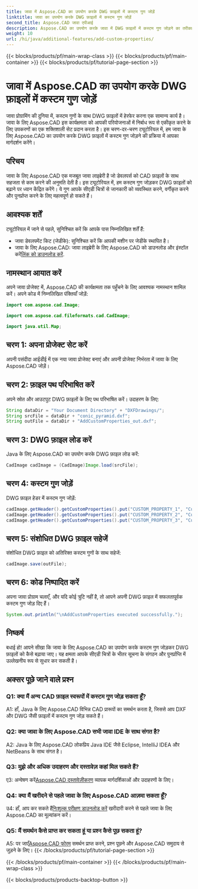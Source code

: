 ```yaml
---
title: जावा में Aspose.CAD का उपयोग करके DWG फ़ाइलों में कस्टम गुण जोड़ें
linktitle: जावा का उपयोग करके DWG फ़ाइलों में कस्टम गुण जोड़ें
second_title: Aspose.CAD जावा एपीआई
description: Aspose.CAD का उपयोग करके जावा में DWG फ़ाइलों में कस्टम गुण जोड़ने का तरीका जानें। सीएडी चित्रों में संगठन और सूचना पुनर्प्राप्ति को सहजता से बढ़ाएं।
weight: 10
url: /hi/java/additional-features/add-custom-properties/
---
```


{{< blocks/products/pf/main-wrap-class >}}
{{< blocks/products/pf/main-container >}}
{{< blocks/products/pf/tutorial-page-section >}}

# जावा में Aspose.CAD का उपयोग करके DWG फ़ाइलों में कस्टम गुण जोड़ें

जावा प्रोग्रामिंग की दुनिया में, कस्टम गुणों के साथ DWG फ़ाइलों में हेरफेर करना एक सामान्य कार्य है। जावा के लिए Aspose.CAD इस कार्यक्षमता को आपकी परियोजनाओं में निर्बाध रूप से एकीकृत करने के लिए उपकरणों का एक शक्तिशाली सेट प्रदान करता है। इस चरण-दर-चरण ट्यूटोरियल में, हम जावा के लिए Aspose.CAD का उपयोग करके DWG फ़ाइलों में कस्टम गुण जोड़ने की प्रक्रिया में आपका मार्गदर्शन करेंगे।

## परिचय

जावा के लिए Aspose.CAD एक मजबूत जावा लाइब्रेरी है जो डेवलपर्स को CAD फ़ाइलों के साथ सहजता से काम करने की अनुमति देती है। इस ट्यूटोरियल में, हम कस्टम गुण जोड़कर DWG फ़ाइलों को बढ़ाने पर ध्यान केंद्रित करेंगे। ये गुण आपके सीएडी चित्रों से जानकारी को व्यवस्थित करने, वर्गीकृत करने और पुनर्प्राप्त करने के लिए महत्वपूर्ण हो सकते हैं।

## आवश्यक शर्तें

ट्यूटोरियल में जाने से पहले, सुनिश्चित करें कि आपके पास निम्नलिखित शर्तें हैं:

- जावा डेवलपमेंट किट (जेडीके): सुनिश्चित करें कि आपकी मशीन पर जेडीके स्थापित है।
- जावा के लिए Aspose.CAD: जावा लाइब्रेरी के लिए Aspose.CAD को डाउनलोड और इंस्टॉल करें[लिंक को डाउनलोड करें](https://releases.aspose.com/cad/java/).

## नामस्थान आयात करें

अपने जावा प्रोजेक्ट में, Aspose.CAD की कार्यक्षमता तक पहुँचने के लिए आवश्यक नामस्थान शामिल करें। अपने कोड में निम्नलिखित पंक्तियाँ जोड़ें:

```java
import com.aspose.cad.Image;

import com.aspose.cad.fileformats.cad.CadImage;

import java.util.Map;
```

## चरण 1: अपना प्रोजेक्ट सेट करें

अपनी पसंदीदा आईडीई में एक नया जावा प्रोजेक्ट बनाएं और अपनी प्रोजेक्ट निर्भरता में जावा के लिए Aspose.CAD जोड़ें।

## चरण 2: फ़ाइल पथ परिभाषित करें

अपने स्रोत और आउटपुट DWG फ़ाइलों के लिए पथ परिभाषित करें। उदाहरण के लिए:

```java
String dataDir = "Your Document Directory" + "DXFDrawings/";
String srcFile = dataDir + "conic_pyramid.dxf";
String outFile = dataDir + "AddCustomProperties_out.dxf";
```

## चरण 3: DWG फ़ाइल लोड करें

Java के लिए Aspose.CAD का उपयोग करके DWG फ़ाइल लोड करें:

```java
CadImage cadImage = (CadImage)Image.load(srcFile);
```

## चरण 4: कस्टम गुण जोड़ें

DWG फ़ाइल हेडर में कस्टम गुण जोड़ें:

```java
cadImage.getHeader().getCustomProperties().put("CUSTOM_PROPERTY_1", "Custom property test 1");
cadImage.getHeader().getCustomProperties().put("CUSTOM_PROPERTY_2", "Custom property test 2");
cadImage.getHeader().getCustomProperties().put("CUSTOM_PROPERTY_3", "Custom property test 3");
```

## चरण 5: संशोधित DWG फ़ाइल सहेजें

संशोधित DWG फ़ाइल को अतिरिक्त कस्टम गुणों के साथ सहेजें:

```java
cadImage.save(outFile);
```

## चरण 6: कोड निष्पादित करें

अपना जावा प्रोग्राम चलाएँ, और यदि कोई त्रुटि नहीं है, तो आपने अपनी DWG फ़ाइल में सफलतापूर्वक कस्टम गुण जोड़ दिए हैं।

```java
System.out.println("\nAddCustomProperties executed successfully.");
```

## निष्कर्ष

बधाई हो! आपने सीखा कि जावा के लिए Aspose.CAD का उपयोग करके कस्टम गुण जोड़कर DWG फ़ाइलों को कैसे बढ़ाया जाए। यह क्षमता आपके सीएडी चित्रों के भीतर सूचना के संगठन और पुनर्प्राप्ति में उल्लेखनीय रूप से सुधार कर सकती है।

## अक्सर पूछे जाने वाले प्रश्न

### Q1: क्या मैं अन्य CAD फ़ाइल स्वरूपों में कस्टम गुण जोड़ सकता हूँ?

A1: हाँ, Java के लिए Aspose.CAD विभिन्न CAD प्रारूपों का समर्थन करता है, जिससे आप DXF और DWG जैसी फ़ाइलों में कस्टम गुण जोड़ सकते हैं।

### Q2: क्या जावा के लिए Aspose.CAD सभी जावा IDE के साथ संगत है?

A2: Java के लिए Aspose.CAD लोकप्रिय Java IDE जैसे Eclipse, IntelliJ IDEA और NetBeans के साथ संगत है।

### Q3: मुझे और अधिक उदाहरण और दस्तावेज़ कहां मिल सकते हैं?

 ए3: अन्वेषण करें[Aspose.CAD दस्तावेज़ीकरण](https://reference.aspose.com/cad/java/) व्यापक मार्गदर्शिकाओं और उदाहरणों के लिए।

### Q4: क्या मैं खरीदने से पहले जावा के लिए Aspose.CAD आज़मा सकता हूँ?

 उ4: हाँ, आप कर सकते हैं[निःशुल्क परीक्षण डाउनलोड करें](https://releases.aspose.com/) खरीदारी करने से पहले जावा के लिए Aspose.CAD का मूल्यांकन करें।

### Q5: मैं समर्थन कैसे प्राप्त कर सकता हूं या प्रश्न कैसे पूछ सकता हूं?

A5: पर जाएँ[Aspose.CAD फोरम](https://forum.aspose.com/c/cad/19) समर्थन प्राप्त करने, प्रश्न पूछने और Aspose.CAD समुदाय से जुड़ने के लिए।
{{< /blocks/products/pf/tutorial-page-section >}}

{{< /blocks/products/pf/main-container >}}
{{< /blocks/products/pf/main-wrap-class >}}

{{< blocks/products/products-backtop-button >}}
